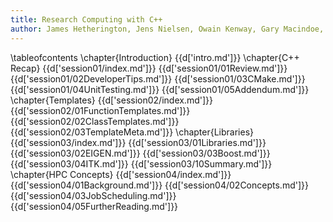 ```yaml
---
title: Research Computing with C++
author: James Hetherington, Jens Nielsen, Owain Kenway, Gary Macindoe, and Matt Clarkson
---
```


\tableofcontents
\chapter{Introduction}
{{d['intro.md']}}
\chapter{C++ Recap}
{{d['session01/index.md']}}
{{d['session01/01Review.md']}}
{{d['session01/02DeveloperTips.md']}}
{{d['session01/03CMake.md']}}
{{d['session01/04UnitTesting.md']}}
{{d['session01/05Addendum.md']}}
\chapter{Templates}
{{d['session02/index.md']}}
{{d['session02/01FunctionTemplates.md']}}
{{d['session02/02ClassTemplates.md']}}
{{d['session02/03TemplateMeta.md']}}
\chapter{Libraries}
{{d['session03/index.md']}}
{{d['session03/01Libraries.md']}}
{{d['session03/02EIGEN.md']}}
{{d['session03/03Boost.md']}}
{{d['session03/04ITK.md']}}
{{d['session03/10Summary.md']}}
\chapter{HPC Concepts}
{{d['session04/index.md']}}
{{d['session04/01Background.md']}}
{{d['session04/02Concepts.md']}}
{{d['session04/03JobScheduling.md']}}
{{d['session04/05FurtherReading.md']}}


